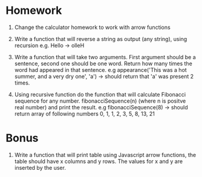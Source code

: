 # Homework

1. Change the calculator homework to work with arrow functions

2. Write a function that will reverse a string as output (any string), using recursion
e.g. Hello -> olleH

3. Write a function that will take two arguments. First argument should be a sentence, second one should be one word.
Return how many times the word had appeared in that sentence.
e.g appearance('This was a hot summer, and a very dry one', 'a') -> should return that 'a' was present 2 times.

4. Using recursive function do the function that will calculate Fibonacci sequence for any number.
fibonacciSequence(n) (where n is positve real number) and print the result.
e.g fibonacciSequence(8) -> should return array of following numbers 0, 1, 1, 2, 3, 5, 8, 13, 21

# Bonus

1. Write a function that will print table using Javascript arrow functions, the table should have x columns and y rows. The values for x and y are inserted by the user.